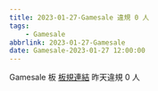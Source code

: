```yaml
---
title: 2023-01-27-Gamesale 違規 0 人
tags:
    - Gamesale
abbrlink: 2023-01-27-Gamesale
date: Gamesale-2023-01-27 12:00:00
---
```

Gamesale 板 [板規連結](https://www.ptt.cc/bbs/Gossiping/M.1637425085.A.07D.html)
昨天違規 0 人
